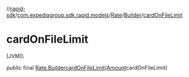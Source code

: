 //[rapid-sdk](../../../../index.md)/[com.expediagroup.sdk.rapid.models](../../index.md)/[Rate](../index.md)/[Builder](index.md)/[cardOnFileLimit](card-on-file-limit.md)

# cardOnFileLimit

[JVM]\

public final [Rate.Builder](index.md)[cardOnFileLimit](card-on-file-limit.md)([Amount](../../-amount/index.md)cardOnFileLimit)
